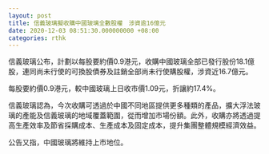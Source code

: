 ```yaml
---
layout: post
title: 信義玻璃擬收購中國玻璃全數股權　涉資逾16億元
date: 2020-12-03 08:51:30.000000000 +08:00
categories: rthk
---
```


信義玻璃公布，計劃以每股要約價0.9港元，收購中國玻璃全部已發行股份18.1億股，連同尚未行使的可換股債券及註銷全部尚未行使購股權，涉資近16.7億元。

每股要約價0.9港元，較中國玻璃上日收市價1.09元，折讓約17.4%。

信義玻璃認為，今次收購可透過於中國不同地區提供更多種類的產品，擴大浮法玻璃的產能及信義玻璃的地域覆蓋範圍，從而增加市場份額。此外，收購亦將透過提高生產效率及節省採購成本、生產成本及固定成本，提升集團整體規模經濟效益。

公告又指，中國玻璃將維持上市地位。
